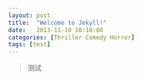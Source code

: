 ```yaml
---
layout: post
title:  "Welcome to Jekyll!"
date:   2013-11-10 10:18:00
categories: [Thriller Comedy Horror]
tags: [test]
---
```



> 测试
